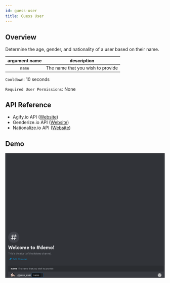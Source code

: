 ```yaml
---
id: guess-user
title: Guess User
---
```


## Overview

Determine the age, gender, and nationality of a user based on their name.

| argument name |            description            |
| :-----------: | :-------------------------------: |
|    `name`     | The name that you wish to provide |

`Cooldown`: 10 seconds

`Required User Permissions`: None

## API Reference

- Agify.io API ([Website](https://agify.io/))
- Genderize.io API ([Website](https://genderize.io/))
- Nationalize.io API ([Website](https://nationalize.io))

## Demo

![Guess User Command Demo Gif](../../../public/info/guess-user.gif)
